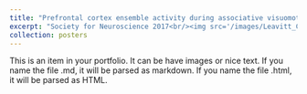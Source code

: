 ```yaml
---
title: "Prefrontal cortex ensemble activity during associative visuomotor rule learning in primates"
excerpt: "Society for Neuroscience 2017<br/><img src='/images/Leavitt_CAN_2017_Poster.png' style="width:50%">"
collection: posters
---
```


This is an item in your portfolio. It can be have images or nice text. If you name the file .md, it will be parsed as markdown. If you name the file .html, it will be parsed as HTML.
